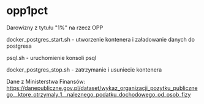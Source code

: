 # opp1pct
Darowizny z tytułu "1%" na rzecz OPP

docker_postgres_start.sh - utworzenie kontenera i załadowanie danych do postgresa

psql.sh - uruchomienie konsoli psql

docker_postgres_stop.sh - zatrzymanie i usuniecie kontenera

Dane z Ministerstwa Finansów:
https://danepubliczne.gov.pl/dataset/wykaz_organizacji_pozytku_publicznego__ktore_otrzymaly_1__naleznego_podatku_dochodowego_od_osob_fizy

